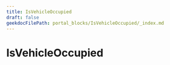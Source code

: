 ```yaml
---
title: IsVehicleOccupied
draft: false
geekdocFilePath: portal_blocks/IsVehicleOccupied/_index.md
---
```

# IsVehicleOccupied